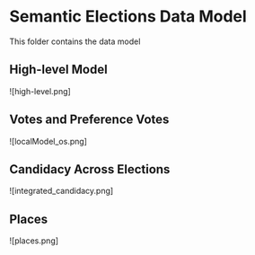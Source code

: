 # Semantic Elections Data Model 

This folder contains the data model

## High-level Model

![high-level.png]

## Votes and Preference Votes

![localModel_os.png]

## Candidacy Across Elections

![integrated_candidacy.png]

## Places

![places.png]